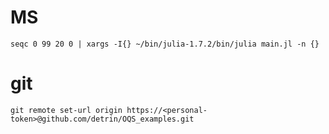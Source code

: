 
# MS
```
seqc 0 99 20 0 | xargs -I{} ~/bin/julia-1.7.2/bin/julia main.jl -n {}
```

# git
```
git remote set-url origin https://<personal-token>@github.com/detrin/OQS_examples.git
```